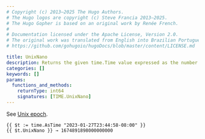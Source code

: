 ```yaml
---
# Copyright (c) 2013–2025 The Hugo Authors.
# The Hugo logos are copyright (c) Steve Francia 2013–2025.
# The Hugo Gopher is based on an original work by Renée French.
#
# Documentation licensed under the Apache License, Version 2.0.
# The original work was translated from English into Brazilian Portuguese.
# https://github.com/gohugoio/hugoDocs/blob/master/content/LICENSE.md

title: UnixNano
description: Returns the given time.Time value expressed as the number of nanoseconds elapsed since January 1, 1970 UTC.
categories: []
keywords: []
params:
  functions_and_methods:
    returnType: int64
    signatures: [TIME.UnixNano]
---
```


See [Unix epoch](https://en.wikipedia.org/wiki/Unix_time).

```go-html-template
{{ $t := time.AsTime "2023-01-27T23:44:58-08:00" }}
{{ $t.UnixNano }} → 1674891898000000000
```
